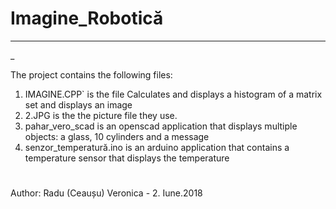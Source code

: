 # Imagine_Robotică
---
_

The project contains the following files:
 
1.  IMAGINE.CPP` is the file Calculates and displays a histogram of a matrix set and displays an image
2.   2.JPG is the the picture file they use.
3.   pahar_vero_scad is an openscad application that displays multiple objects:
     a glass, 10 cylinders and a message
4.    senzor_temperatură.ino is an arduino application that contains a temperature sensor that displays the temperature


#
Author:  Radu (Ceaușu) Veronica - 2. Iune.2018
